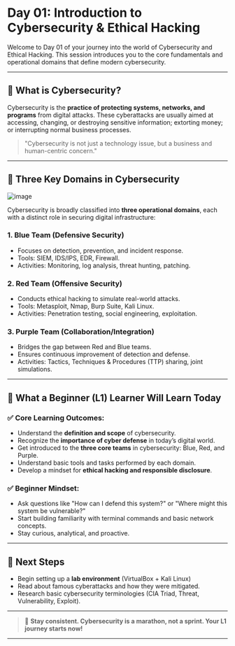 # Day 01: Introduction to Cybersecurity & Ethical Hacking

Welcome to Day 01 of your journey into the world of Cybersecurity and Ethical Hacking. This session introduces you to the core fundamentals and operational domains that define modern cybersecurity.

---

## 📌 What is Cybersecurity?

Cybersecurity is the **practice of protecting systems, networks, and programs** from digital attacks. These cyberattacks are usually aimed at accessing, changing, or destroying sensitive information; extorting money; or interrupting normal business processes.

> "Cybersecurity is not just a technology issue, but a business and human-centric concern."

---

## 🔐 Three Key Domains in Cybersecurity

![image](https://github.com/user-attachments/assets/b8d23076-c81f-42b7-a72b-505861bf5abd)


Cybersecurity is broadly classified into **three operational domains**, each with a distinct role in securing digital infrastructure:

### 1. **Blue Team** (Defensive Security)

* Focuses on detection, prevention, and incident response.
* Tools: SIEM, IDS/IPS, EDR, Firewall.
* Activities: Monitoring, log analysis, threat hunting, patching.

### 2. **Red Team** (Offensive Security)

* Conducts ethical hacking to simulate real-world attacks.
* Tools: Metasploit, Nmap, Burp Suite, Kali Linux.
* Activities: Penetration testing, social engineering, exploitation.

### 3. **Purple Team** (Collaboration/Integration)

* Bridges the gap between Red and Blue teams.
* Ensures continuous improvement of detection and defense.
* Activities: Tactics, Techniques & Procedures (TTP) sharing, joint simulations.

---

## 📘 What a Beginner (L1) Learner Will Learn Today

### ✅ Core Learning Outcomes:

* Understand the **definition and scope** of cybersecurity.
* Recognize the **importance of cyber defense** in today’s digital world.
* Get introduced to the **three core teams** in cybersecurity: Blue, Red, and Purple.
* Understand basic tools and tasks performed by each domain.
* Develop a mindset for **ethical hacking and responsible disclosure**.

### ✅ Beginner Mindset:

* Ask questions like "How can I defend this system?" or "Where might this system be vulnerable?"
* Start building familiarity with terminal commands and basic network concepts.
* Stay curious, analytical, and proactive.

---

## 📎 Next Steps

* Begin setting up a **lab environment** (VirtualBox + Kali Linux)
* Read about famous cyberattacks and how they were mitigated.
* Research basic cybersecurity terminologies (CIA Triad, Threat, Vulnerability, Exploit).

---

> 🚀 **Stay consistent. Cybersecurity is a marathon, not a sprint. Your L1 journey starts now!**

---

